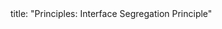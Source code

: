 <frontmatter>
title: "Principles: Interface Segregation Principle"
</frontmatter>

<include src="unit-inPage-asFlat.md" boilerplate />